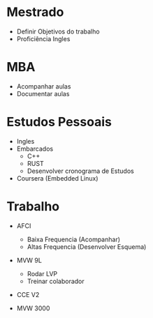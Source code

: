 # Mestrado

* Definir Objetivos do trabalho
* Proficiência Ingles

# MBA

* Acompanhar aulas
* Documentar aulas

# Estudos Pessoais

* Ingles
* Embarcados
  * C++
  * RUST
  * Desenvolver cronograma de Estudos
* Coursera (Embedded Linux)

# Trabalho

* AFCI
  * Baixa Frequencia (Acompanhar)
  * Altas Frequencia (Desenvolver Esquema)
  
* MVW 9L
  * Rodar LVP
  * Treinar colaborador
  
* CCE V2
  
* MVW 3000
